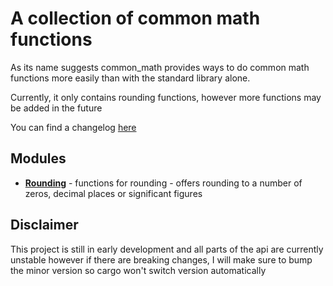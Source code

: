# A collection of common math functions

As its name suggests common_math provides ways to do common math functions more easily 
than with the standard library alone.

Currently, it only contains rounding functions, however more functions may be added in the future

You can find a changelog [here](https://github.com/Banzobotic/common_math/blob/master/CHANGELOG.md)

## Modules

- [**Rounding**](https://docs.rs/common_math/latest/common_math/rounding/index.html) - functions for rounding - 
offers rounding to a number of zeros, decimal places or significant figures

## Disclaimer

This project is still in early development and all parts of the api are currently unstable
however if there are breaking changes, I will make sure to bump the minor version 
so cargo won't switch version automatically
